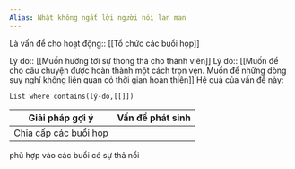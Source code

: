 ```yaml
---
Alias: Nhật không ngắt lời người nói lan man
---
```



Là vấn đề cho hoạt động:: [[Tổ chức các buổi họp]]

Lý do:: [[Muốn hướng tới sự thong thả cho thành viên]]
Lý do:: [[Muốn để cho câu chuyện được hoàn thành một cách trọn vẹn. Muốn để những dòng suy nghĩ không liên quan có thời gian hoàn thiện]]
Hệ quả của vấn đề này:
```dataview
List where contains(lý-do,[[]])
```

| Giải pháp gợi ý       | Vấn đề phát sinh |
| --------------------- | ---------------- |
| Chia cấp các buổi họp |                  |

 phù hợp vào các buổi có sự thả nổi
 
